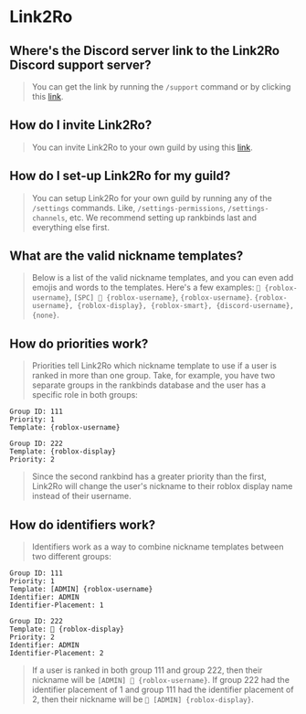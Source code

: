 # Link2Ro

## Where's the Discord server link to the Link2Ro Discord support server?
> You can get the link by running the `/support` command or by clicking this [link](https://discord.gg/uZh9c59XVS).

## How do I invite Link2Ro?
> You can invite Link2Ro to your own guild by using this [link](https://discord.com/oauth2/authorize?client_id=1245056156184088596).

## How do I set-up Link2Ro for my guild?
> You can setup Link2Ro for your own guild by running any of the `/settings` commands. Like, `/settings-permissions`, `/settings-channels`, etc. We recommend setting up rankbinds last and everything else first.

## What are the valid nickname templates?
> Below is a list of the valid nickname templates, and you can even add emojis and words to the templates. Here's a few examples: `💎 {roblox-username}`, `[SPC] 💎 {roblox-username}`, `{roblox-username}`.
```{roblox-username}, {roblox-display}, {roblox-smart}, {discord-username}, {none}```.

## How do priorities work?
> Priorities tell Link2Ro which nickname template to use if a user is ranked in more than one group. Take, for example, you have two separate groups in the rankbinds database and the user has a specific role in both groups:
```
Group ID: 111
Priority: 1
Template: {roblox-username}

Group ID: 222
Template: {roblox-display}
Priority: 2
```
> Since the second rankbind has a greater priority than the first, Link2Ro will change the user's nickname to their roblox display name instead of their username.

## How do identifiers work?
> Identifiers work as a way to combine nickname templates between two different groups:
```
Group ID: 111
Priority: 1
Template: [ADMIN] {roblox-username}
Identifier: ADMIN
Identifier-Placement: 1

Group ID: 222
Template: 💂 {roblox-display}
Priority: 2
Identifier: ADMIN
Identifier-Placement: 2
```
> If a user is ranked in both group 111 and group 222, then their nickname will be `[ADMIN] 💂 {roblox-username}`. If group 222 had the identifier placement of 1 and group 111 had the identifier placement of 2, then their nickname will be `💂 [ADMIN] {roblox-display}`.
